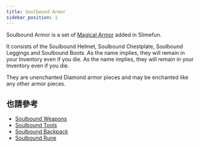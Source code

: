 ```yaml
---
title: Soulbound Armor
sidebar_position: 1
---
```


Soulbound Armor is a set of [Magical Armor](Magical-Armor) added in Slimefun.

It consists of the Soulbound Helmet, Soulbound Chestplate, Soulbound Leggings and Soulbound Boots. As the name implies, they will remain in your Inventory even if you die. As the name implies, they will remain in your Inventory even if you die.

They are unenchanted Diamond armor pieces and may be enchanted like any other armor pieces.

## 也請參考

* [Soulbound Weapons](Soulbound-Weapons)
* [Soulbound Tools](Soulbound-Tools)
* [Soulbound Backpack](Soulbound-Backpack)
* [Soulbound Rune](Soulbound-Rune)
